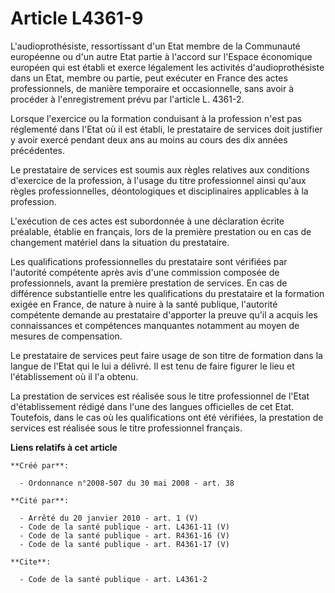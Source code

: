 # Article L4361-9

L'audioprothésiste, ressortissant d'un Etat membre de la Communauté européenne ou d'un autre Etat partie à l'accord sur
l'Espace économique européen qui est établi et exerce légalement les activités d'audioprothésiste dans un Etat, membre ou
partie, peut exécuter en France des actes professionnels, de manière temporaire et occasionnelle, sans avoir à procéder à
l'enregistrement prévu par l'article L. 4361-2. 

Lorsque l'exercice ou la formation conduisant à la profession n'est pas réglementé dans l'Etat où il est établi, le
prestataire de services doit justifier y avoir exercé pendant deux ans au moins au cours des dix années précédentes. 

Le prestataire de services est soumis aux règles relatives aux conditions d'exercice de la profession, à l'usage du titre
professionnel ainsi qu'aux règles professionnelles, déontologiques et disciplinaires applicables à la profession.

L'exécution de ces actes est subordonnée à une déclaration écrite préalable, établie en français, lors de la première
prestation ou en cas de changement matériel dans la situation du prestataire. 

Les qualifications professionnelles du prestataire sont vérifiées par l'autorité compétente après avis d'une commission
composée de professionnels, avant la première prestation de services. En cas de différence substantielle entre les
qualifications du prestataire et la formation exigée en France, de nature à nuire à la santé publique, l'autorité compétente
demande au prestataire d'apporter la preuve qu'il a acquis les connaissances et compétences manquantes notamment au moyen de
mesures de compensation. 

Le prestataire de services peut faire usage de son titre de formation dans la langue de l'Etat qui le lui a délivré. Il est
tenu de faire figurer le lieu et l'établissement où il l'a obtenu. 

La prestation de services est réalisée sous le titre professionnel de l'Etat d'établissement rédigé dans l'une des langues
officielles de cet Etat. Toutefois, dans le cas où les qualifications ont été vérifiées, la prestation de services est
réalisée sous le titre professionnel français.

**Liens relatifs à cet article**

	**Créé par**:

	  - Ordonnance n°2008-507 du 30 mai 2008 - art. 38

	**Cité par**:

	  - Arrêté du 20 janvier 2010 - art. 1 (V)
	  - Code de la santé publique - art. L4361-11 (V)
	  - Code de la santé publique - art. R4361-16 (V)
	  - Code de la santé publique - art. R4361-17 (V)

	**Cite**:

	  - Code de la santé publique - art. L4361-2

